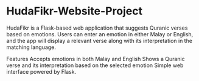 # HudaFikr-Website-Project

HudaFikr is a Flask-based web application that suggests Quranic verses based on emotions. Users can enter an emotion in either Malay or English, and the app will display a relevant verse along with its interpretation in the matching language.

Features
Accepts emotions in both Malay and English
Shows a Quranic verse and its interpretation based on the selected emotion
Simple web interface powered by Flask.
